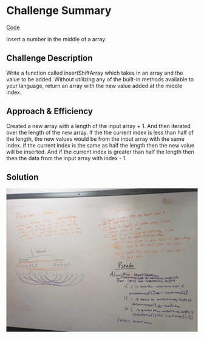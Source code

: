 # Challenge Summary
<!-- Short summary or background information -->
[Code](../src/main/java/code401challenges/ArrayShift.java)

Insert a number in the middle of a array
## Challenge Description
<!-- Description of the challenge -->
Write a function called insertShiftArray which takes in an array and the value to be added. Without utilizing any of the built-in methods available to your language, return an array with the new value added at the middle index.

## Approach & Efficiency
<!-- What approach did you take? Why? What is the Big O space/time for this approach? -->
Created a new array with a length of the input array + 1. And then iterated over the length of the new array. If the the current index is less than half of the length, the new values would be from the input array with the same index. if the current index is the same as half the length then the new value will be inserted. And if the current index is greater than half the length then then the data from the input array with index - 1.

## Solution
<!-- Embedded whiteboard image -->
![](../assets/array-shift.jpg)